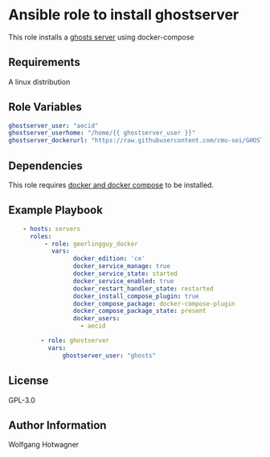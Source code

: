 Ansible role to install ghostserver
===================================

This role installs a [ghosts server](https://github.com/cmu-sei/GHOSTS) using docker-compose

Requirements
------------

A linux distribution 

Role Variables
--------------

```yaml
ghostserver_user: "aecid"
ghostserver_userhome: "/home/{{ ghostserver_user }}"
ghostserver_dockerurl: "https://raw.githubusercontent.com/cmu-sei/GHOSTS/master/src/Ghosts.Api/docker-compose.yml"
```

Dependencies
------------

This role requires [docker and docker compose](https://github.com/geerlingguy/ansible-role-docker) to be installed.

Example Playbook
----------------


```yaml
    - hosts: servers
      roles:
          - role: geerlingguy_docker
            vars:
                  docker_edition: 'ce'
                  docker_service_manage: true
                  docker_service_state: started
                  docker_service_enabled: true
                  docker_restart_handler_state: restarted
                  docker_install_compose_plugin: true
                  docker_compose_package: docker-compose-plugin
                  docker_compose_package_state: present
                  docker_users:
                    - aecid

         - role: ghostserver
           vars:
               ghostserver_user: "ghosts"
```

License
-------

GPL-3.0

Author Information
------------------

Wolfgang Hotwagner
